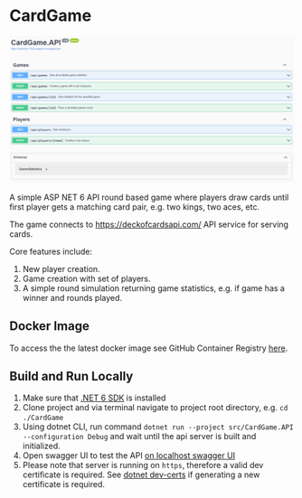 # CardGame

![image sample](./img/sample.png)

A simple ASP NET 6 API round based game where players draw cards until first player gets a matching card pair, e.g. two kings, two aces, etc.

The game connects to https://deckofcardsapi.com/ API service for serving cards.

Core features include:
1. New player creation.
2. Game creation with set of players.
3. A simple round simulation returning game statistics, e.g. if game has a winner and rounds played.

## Docker Image

To access the the latest docker image see GitHub Container Registry [here](https://github.com/ralphfe/CardGame/pkgs/container/cardgame).

## Build and Run Locally

1. Make sure that [.NET 6 SDK](https://dotnet.microsoft.com/en-us/download/dotnet/6.0) is installed
2. Clone project and via terminal navigate to project root directory, e.g. `cd ./CardGame`
3. Using dotnet CLI, run command `dotnet run --project src/CardGame.API --configuration Debug` and wait until the api server is built and initialized.
4. Open swagger UI to test the API [on localhost swagger UI](https://localhost:7163/swagger) 
5. Please note that server is running on `https`, therefore a valid dev certificate is required. See [dotnet dev-certs](https://learn.microsoft.com/en-us/dotnet/core/tools/dotnet-dev-certs) if generating a new certificate is required.